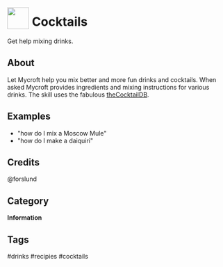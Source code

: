# <img src='https://raw.githack.com/FortAwesome/Font-Awesome/master/svgs/solid/cocktail.svg' card_color='#0080b0' width='50' height='50' style='vertical-align:bottom'/> Cocktails
Get help mixing drinks.

## About 
Let Mycroft help you mix better and more fun drinks and cocktails. When asked Mycroft provides ingredients and mixing instructions for various drinks. The skill uses the fabulous [theCocktailDB](https://thecocktaildb.com/). 

## Examples 
* "how do I mix a Moscow Mule"
* "how do I make a daiquiri"

## Credits 
@forslund

## Category
**Information**

## Tags
#drinks
#recipies
#cocktails

